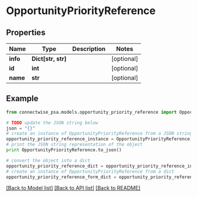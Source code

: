 # OpportunityPriorityReference


## Properties
Name | Type | Description | Notes
------------ | ------------- | ------------- | -------------
**info** | **Dict[str, str]** |  | [optional] 
**id** | **int** |  | [optional] 
**name** | **str** |  | [optional] 

## Example

```python
from connectwise_psa.models.opportunity_priority_reference import OpportunityPriorityReference

# TODO update the JSON string below
json = "{}"
# create an instance of OpportunityPriorityReference from a JSON string
opportunity_priority_reference_instance = OpportunityPriorityReference.from_json(json)
# print the JSON string representation of the object
print OpportunityPriorityReference.to_json()

# convert the object into a dict
opportunity_priority_reference_dict = opportunity_priority_reference_instance.to_dict()
# create an instance of OpportunityPriorityReference from a dict
opportunity_priority_reference_form_dict = opportunity_priority_reference.from_dict(opportunity_priority_reference_dict)
```
[[Back to Model list]](../README.md#documentation-for-models) [[Back to API list]](../README.md#documentation-for-api-endpoints) [[Back to README]](../README.md)


